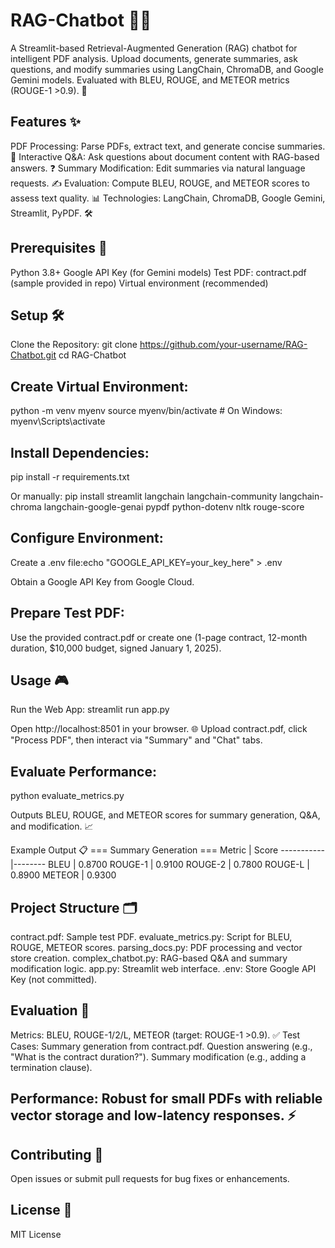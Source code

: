 # RAG-Chatbot 📄💬
A Streamlit-based Retrieval-Augmented Generation (RAG) chatbot for intelligent PDF analysis. Upload documents, generate summaries, ask questions, and modify summaries using LangChain, ChromaDB, and Google Gemini models. Evaluated with BLEU, ROUGE, and METEOR metrics (ROUGE-1 >0.9). 🚀

## Features ✨

PDF Processing: Parse PDFs, extract text, and generate concise summaries. 📑
Interactive Q&A: Ask questions about document content with RAG-based answers. ❓
Summary Modification: Edit summaries via natural language requests. ✍️
Evaluation: Compute BLEU, ROUGE, and METEOR scores to assess text quality. 📊
Technologies: LangChain, ChromaDB, Google Gemini, Streamlit, PyPDF. 🛠️

## Prerequisites 🛑

Python 3.8+
Google API Key (for Gemini models)
Test PDF: contract.pdf (sample provided in repo)
Virtual environment (recommended)

## Setup 🛠️

Clone the Repository:
git clone https://github.com/your-username/RAG-Chatbot.git
cd RAG-Chatbot


## Create Virtual Environment:
python -m venv myenv
source myenv/bin/activate  # On Windows: myenv\Scripts\activate


## Install Dependencies:
pip install -r requirements.txt

Or manually:
pip install streamlit langchain langchain-community langchain-chroma langchain-google-genai pypdf python-dotenv nltk rouge-score


## Configure Environment:

Create a .env file:echo "GOOGLE_API_KEY=your_key_here" > .env


Obtain a Google API Key from Google Cloud.


## Prepare Test PDF:

Use the provided contract.pdf or create one (1-page contract, 12-month duration, $10,000 budget, signed January 1, 2025).



## Usage 🎮

Run the Web App:
streamlit run app.py


Open http://localhost:8501 in your browser. 🌐
Upload contract.pdf, click "Process PDF", then interact via "Summary" and "Chat" tabs.


## Evaluate Performance:
python evaluate_metrics.py


Outputs BLEU, ROUGE, and METEOR scores for summary generation, Q&A, and modification. 📈



Example Output 📋
=== Summary Generation ===
Metric     | Score
-----------|--------
BLEU       | 0.8700
ROUGE-1    | 0.9100
ROUGE-2    | 0.7800
ROUGE-L    | 0.8900
METEOR     | 0.9300

## Project Structure 🗂️

contract.pdf: Sample test PDF.
evaluate_metrics.py: Script for BLEU, ROUGE, METEOR scores.
parsing_docs.py: PDF processing and vector store creation.
complex_chatbot.py: RAG-based Q&A and summary modification logic.
app.py: Streamlit web interface.
.env: Store Google API Key (not committed).

## Evaluation 📏

Metrics: BLEU, ROUGE-1/2/L, METEOR (target: ROUGE-1 >0.9). ✅
Test Cases:
Summary generation from contract.pdf.
Question answering (e.g., "What is the contract duration?").
Summary modification (e.g., adding a termination clause).


## Performance: Robust for small PDFs with reliable vector storage and low-latency responses. ⚡

## Contributing 🤝
Open issues or submit pull requests for bug fixes or enhancements.

## License 📜
MIT License
